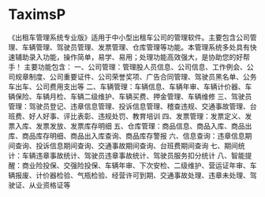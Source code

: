 # TaximsP
 《出租车管理系统专业版》适用于中小型出租车公司的管理软件。主要包含公司管理、车辆管理、驾驶员管理、发票管理、仓库管理等功能。本管理系统多处具有快速辅助录入功能，操作简单，易学、易用；处理功能高效强大，是协助您的好帮手！ 主要功能包含： 一、公司管理：管理股人员信息、公司信息、工作例会、公司规章制度、公司重要证件、公司荣誉奖项、广告合同管理、驾驶员黑名单、公务车出车、公司费用支出等 二、车辆管理：车辆信息、车辆年审、车辆计价器、车辆保险、车辆月检、车辆二级维护、车辆买费、押金管理、车辆维修 三、驾驶员管理：驾驶员登记、违章信息管理、投诉信息管理、稽查违规、交通事故管理、台班费、好人好事、评比表彰、违规处罚、教育培训 四、发票管理：发票定义、发票入库、发票发放、发票库存明细 五、仓库管理：商品信息、商品入库、商品出库、商品库存明细、商品出入库查询、商品库存警报 六、信息查询：违章信息期间查询、投诉信息期间查询、交通事故期间查询、台班费期间查询 七、期间统计：车辆违章事故统计、驾驶员违章事故统计、驾驶员服务扣分统计 八、智能提醒：商业险投保、交强险投保、车辆年审、下次安检、二级维护、营运证年审、车辆报废、计价器检验、气瓶检验、经营许可到期、交通事故处理、违章未处理、驾驶证、从业资格证等
